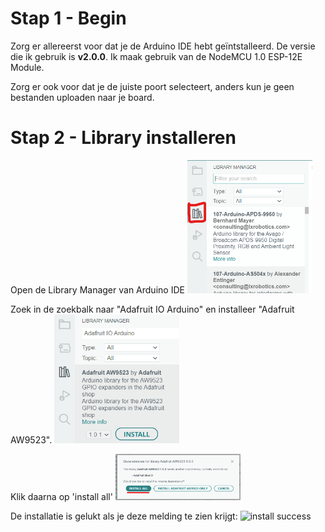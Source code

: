 # Stap 1 - Begin

Zorg er allereerst voor dat je de Arduino IDE hebt geïntstalleerd. De versie die ik gebruik is **v2.0.0**.
Ik maak gebruik van de NodeMCU 1.0 ESP-12E Module. 

Zorg er ook voor dat je de juiste poort selecteert, anders kun je geen bestanden uploaden naar je board. 

# Stap 2 - Library installeren

Open de Library Manager van Arduino IDE
<img src="images\libmanager.png" width="200px" alt="de library manager van Arduino IDE">

Zoek in de zoekbalk naar "Adafruit IO Arduino" en installeer "Adafruit AW9523".
<img src="images\libmanager2.png" width="200px" alt="de library manager van Arduino IDE met zoekbalk">

Klik daarna op 'install all'
<img src="images\install_all.png" width="200px" alt="install all">

De installatie is gelukt als je deze melding te zien krijgt:
<img src="install_succes.png" width="200px" alt="install success">